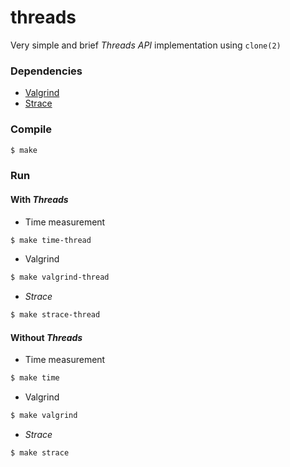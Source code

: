 # threads

Very simple and brief _Threads API_ implementation using `clone(2)`

### Dependencies

- [Valgrind](https://valgrind.org/)
- [Strace](https://linux.die.net/man/1/strace)

### Compile

```bash
$ make
```

### Run

#### With _Threads_

- Time measurement

```bash
$ make time-thread
```

- Valgrind

```bash
$ make valgrind-thread
```

- _Strace_

```bash
$ make strace-thread
```

#### Without _Threads_

- Time measurement

```bash
$ make time
```

- Valgrind

```bash
$ make valgrind
```

- _Strace_

```bash
$ make strace
```

